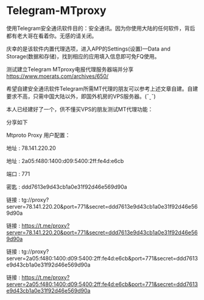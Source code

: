 # Telegram-MTproxy

使用Telegram安全通讯软件目的：安全通讯。因为你使用大陆的任何软件，背后都有老大哥在看着你。无感的请关闭。

庆幸的是该软件内置代理选项，进入APP的Settings(设置)—Data and Storage(数据和存储)，找到相应的应用填入信息即可免FQ使用。

测试建立Telegram MTproxy电报代理服务器端并分享
https://www.moerats.com/archives/650/

希望自建安全通讯软件Telegram所需MT代理的朋友可以参考上述文章自建。自建要求不高，只需中国大陆以外，即国外机房的VPS服务器。(ˇˍˇ) 

本人已经建好了一个，供不懂买VPS的朋友测试MT代理功能：

分享如下

Mtproto Proxy 用户配置：

 地址   : 78.141.220.20
 
 地址   : 2a05:f480:1400:d09:5400:2ff:fe4d:e6cb
 
 端口   : 771
 
 密匙   : ddd7613e9d43cb1a0e31f92d46e569d90a
 
 链接   : tg://proxy?server=78.141.220.20&port=771&secret=ddd7613e9d43cb1a0e31f92d46e569d90a
 
 链接   : https://t.me/proxy?server=78.141.220.20&port=771&secret=ddd7613e9d43cb1a0e31f92d46e569d90a
 
 链接   : tg://proxy?server=2a05:f480:1400:d09:5400:2ff:fe4d:e6cb&port=771&secret=ddd7613e9d43cb1a0e31f92d46e569d90a
 
 链接   : https://t.me/proxy?server=2a05:f480:1400:d09:5400:2ff:fe4d:e6cb&port=771&secret=ddd7613e9d43cb1a0e31f92d46e569d90a
